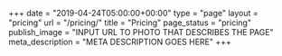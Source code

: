 +++
date = "2019-04-24T05:00:00+00:00"
type = "page"
layout = "pricing"
url = "/pricing/"
title = "Pricing"
page_status = "pricing"
publish_image = "INPUT URL TO PHOTO THAT DESCRIBES THE PAGE"
meta_description = "META DESCRIPTION GOES HERE"
+++